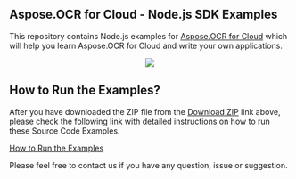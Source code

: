 ## Aspose.OCR for Cloud - Node.js SDK Examples

This repository contains Node.js examples for [Aspose.OCR for Cloud](http://www.aspose.com/products/ocr/cloud) which will help you learn Aspose.OCR for Cloud and write your own applications.


<p align="center">
  <a title="Download Examples ZIP" href="https://github.com/aspose-ocr/Aspose.OCR-for-Cloud/archive/master.zip">
	<img src="https://raw.github.com/AsposeExamples/java-examples-dashboard/master/images/downloadZip-Button-Large.png" />
  </a>
</p>

## How to Run the Examples?

After you have downloaded the ZIP file from the [Download ZIP](https://github.com/aspose-ocr/Aspose.OCR-for-Cloud/archive/master.zip) link above, please check the following link with detailed instructions on how to run these Source Code Examples.

[How to Run the Examples](https://docs.asposeptyltd.com/display/ocrcloud/How+to+Run+the+Examples#HowtoRuntheExamples-Node.js)

Please feel free to contact us if you have any question, issue or suggestion.




